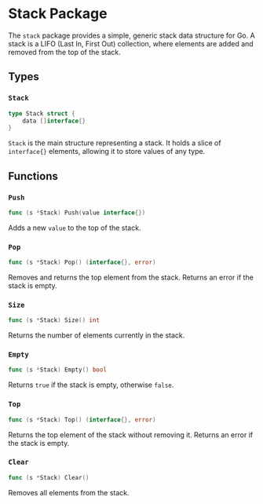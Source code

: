 # Stack Package

The `stack` package provides a simple, generic stack data structure for Go. A stack is a LIFO (Last In, First Out) collection, where elements are added and removed from the top of the stack.

## Types

### `Stack`

```go
type Stack struct {
    data []interface{}
}
```

`Stack` is the main structure representing a stack. It holds a slice of `interface{}` elements, allowing it to store values of any type.

## Functions

### `Push`

```go
func (s *Stack) Push(value interface{})
```

Adds a new `value` to the top of the stack.

### `Pop`

```go
func (s *Stack) Pop() (interface{}, error)
```

Removes and returns the top element from the stack. Returns an error if the stack is empty.

### `Size`

```go
func (s *Stack) Size() int
```

Returns the number of elements currently in the stack.

### `Empty`

```go
func (s *Stack) Empty() bool
```

Returns `true` if the stack is empty, otherwise `false`.

### `Top`

```go
func (s *Stack) Top() (interface{}, error)
```

Returns the top element of the stack without removing it. Returns an error if the stack is empty.

### `Clear`

```go
func (s *Stack) Clear()
```

Removes all elements from the stack.
